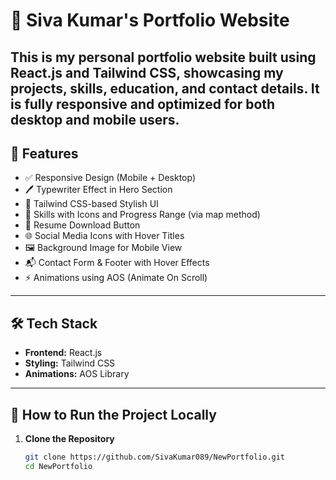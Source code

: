 # 💼 Siva Kumar's Portfolio Website

This is my **personal portfolio website** built using **React.js** and **Tailwind CSS**, showcasing my projects, skills, education, and contact details. It is fully responsive and optimized for both desktop and mobile users.
---
## 📌 Features

- ✅ Responsive Design (Mobile + Desktop)
- 🖊️ Typewriter Effect in Hero Section
- 🎨 Tailwind CSS-based Stylish UI
- 🎯 Skills with Icons and Progress Range (via map method)
- 📄 Resume Download Button
- 🌐 Social Media Icons with Hover Titles
- 🖼️ Background Image for Mobile View
- 📬 Contact Form & Footer with Hover Effects
- ⚡ Animations using AOS (Animate On Scroll)

---

## 🛠️ Tech Stack

- **Frontend:** React.js
- **Styling:** Tailwind CSS
- **Animations:** AOS Library

---

## 🚀 How to Run the Project Locally

1. **Clone the Repository**
   ```bash
   git clone https://github.com/SivaKumar089/NewPortfolio.git
   cd NewPortfolio
